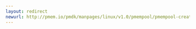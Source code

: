 ```yaml
---
layout: redirect
newurl: http://pmem.io/pmdk/manpages/linux/v1.0/pmempool/pmempool-create.1.html
---
```

